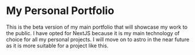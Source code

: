 # My Personal Portfolio

This is the beta version of my main portfolio that will showcase my work to the public. I have opted for NextJS because it is my main technology of choice for all my personal projects. I will move on to astro in the near future as it is more suitable for a project like this.
